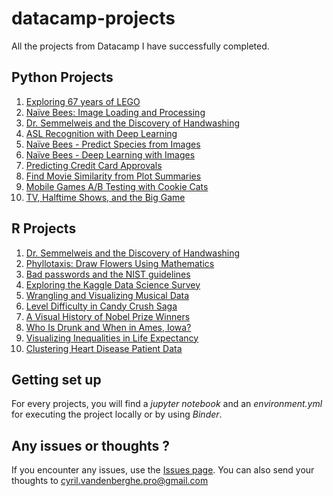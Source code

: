 # datacamp-projects

All the projects from Datacamp I have successfully completed.

## Python Projects

1. [Exploring 67 years of LEGO](https://github.com/vdbcyril/datacamp-projects/tree/master/Python/Exploring%2067%20years%20of%20LEGO)
2. [Naïve Bees: Image Loading and Processing](https://github.com/vdbcyril/datacamp-projects/tree/master/Python/Na%C3%AFve%20Bees%20-%20Image%20Loading%20and%20Processing)
3. [Dr. Semmelweis and the Discovery of Handwashing](https://github.com/vdbcyril/datacamp-projects/tree/master/Python/Dr.%20Semmelweis%20and%20the%20Discovery%20of%20Handwashing)
4. [ASL Recognition with Deep Learning](https://github.com/vdbcyril/datacamp-projects/tree/master/Python/ASL%20Recognition%20with%20Deep%20Learning)
5. [Naïve Bees - Predict Species from Images](https://github.com/vdbcyril/datacamp-projects/tree/master/Python/Na%C3%AFve%20Bees%20-%20Predict%20Species%20from%20Images)
6. [Naïve Bees - Deep Learning with Images](https://github.com/vdbcyril/datacamp-projects/tree/master/Python/Na%C3%AFve%20Bees%20-%20Deep%20Learning%20with%20Images)
7. [Predicting Credit Card Approvals](https://github.com/vdbcyril/datacamp-projects/tree/master/Python/Predicting%20Credit%20Card%20Approvals)
8. [Find Movie Similarity from Plot Summaries](https://github.com/vdbcyril/datacamp-projects/tree/master/Python/Find%20Movie%20Similarity%20from%20Plot%20Summaries)
9. [Mobile Games A/B Testing with Cookie Cats](https://github.com/vdbcyril/datacamp-projects/tree/master/Python/AB%20Testing%20with%20Cookie%20Cats)
10. [TV, Halftime Shows, and the Big Game](https://github.com/vdbcyril/datacamp-projects/tree/master/Python/TV%2C%20Halftime%20Shows%2C%20and%20the%20Big%20Game)

## R Projects

1. [Dr. Semmelweis and the Discovery of Handwashing](https://github.com/vdbcyril/datacamp-projects/tree/master/R/Dr.%20Semmelweis%20and%20the%20Discovery%20of%20Handwashing)
2. [Phyllotaxis: Draw Flowers Using Mathematics](https://github.com/vdbcyril/datacamp-projects/tree/master/R/Phyllotaxis%20-%20Draw%20flowers%20using%20mathematics)
3. [Bad passwords and the NIST guidelines](https://github.com/vdbcyril/datacamp-projects/tree/master/R/Bad%20passwords%20and%20the%20NIST%20guidelines)
4. [Exploring the Kaggle Data Science Survey](https://github.com/vdbcyril/datacamp-projects/tree/master/R/Exploring%20the%20Kaggle%20Data%20Science%20Survey)
5. [Wrangling and Visualizing Musical Data](https://github.com/vdbcyril/datacamp-projects/tree/master/R/Wrangling%20and%20Visualizing%20Musical%20Data)
6. [Level Difficulty in Candy Crush Saga](https://github.com/vdbcyril/datacamp-projects/tree/master/R/Level%20difficulty%20in%20Candy%20Crush%20Saga)
7. [A Visual History of Nobel Prize Winners](https://github.com/vdbcyril/datacamp-projects/tree/master/R/A%20Visual%20History%20of%20Nobel%20Prize%20Winners)
8. [Who Is Drunk and When in Ames, Iowa?](https://github.com/vdbcyril/datacamp-projects/tree/master/R/Who%20Is%20Drunk%20and%20When%20in%20Ames%2C%20Iowa)
9. [Visualizing Inequalities in Life Expectancy](https://github.com/vdbcyril/datacamp-projects/tree/master/R/Visualizing%20Inequalities%20in%20Life%20Expectancy)
10. [Clustering Heart Disease Patient Data](https://github.com/vdbcyril/datacamp-projects/tree/master/R/Clustering%20Heart%20Disease%20Patient%20Data)

## Getting set up

For every projects, you will find a _jupyter notebook_ and an _environment.yml_ for executing the project locally or by using _Binder_.

## Any issues or thoughts ?

If you encounter any issues, use the [Issues page](https://github.com/vdbcyril/datacamp-projects/issues). You can also send your thoughts to cyril.vandenberghe.pro@gmail.com
